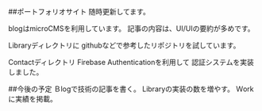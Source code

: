 ##ポートフォリオサイト
随時更新してます。

blogはmicroCMSを利用しています。
記事の内容は、UI/UIの要約が多めです。

Libraryディレクトリに
githubなどで参考したリポジトリを試しています。

Contactディレクトリ
Firebase Authenticationを利用して
認証システムを実装しました。



##今後の予定
Ｂlogで技術の記事を書く。
Libraryの実装の数を増やす。
Ｗorkに実績を掲載。
